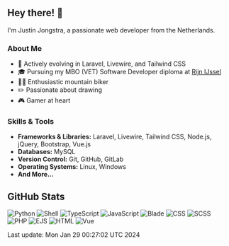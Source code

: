 ## Hey there! 👋

I'm Justin Jongstra, a passionate web developer from the Netherlands.

### About Me
- 🌱 Actively evolving in Laravel, Livewire, and Tailwind CSS
- 🎓 Pursuing my MBO (VET) Software Developer diploma at [Rijn IJssel](https://www.rijnijssel.nl/)
- 🚵‍♂️ Enthusiastic mountain biker
- ✏️ Passionate about drawing
- 🎮 Gamer at heart

### Skills & Tools
- **Frameworks & Libraries:** Laravel, Livewire, Tailwind CSS, Node.js, jQuery, Bootstrap, Vue.js
- **Databases:** MySQL
- **Version Control:** Git, GitHub, GitLab
- **Operating Systems:** Linux, Windows
- **And More...**

## GitHub Stats
![Python](https://img.shields.io/badge/Python-.22%25-blue)
![Shell](https://img.shields.io/badge/Shell-.11%25-blue)
![TypeScript](https://img.shields.io/badge/TypeScript-.01%25-blue)
![JavaScript](https://img.shields.io/badge/JavaScript-4.83%25-blue)
![Blade](https://img.shields.io/badge/Blade-25.65%25-blue)
![CSS](https://img.shields.io/badge/CSS-2.77%25-blue)
![SCSS](https://img.shields.io/badge/SCSS-2.63%25-blue)
![PHP](https://img.shields.io/badge/PHP-61.67%25-blue)
![EJS](https://img.shields.io/badge/EJS-.95%25-blue)
![HTML](https://img.shields.io/badge/HTML-.13%25-blue)
![Vue](https://img.shields.io/badge/Vue-.98%25-blue)

Last update: Mon Jan 29 00:27:02 UTC 2024

